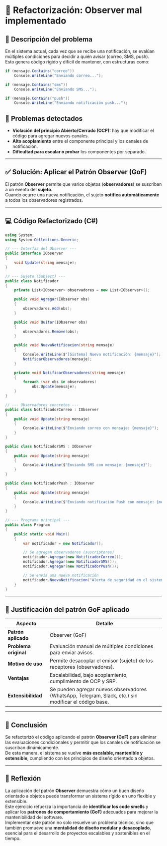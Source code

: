 # 🧩 Refactorización: Observer mal implementado

## 💭 Descripción del problema
En el sistema actual, cada vez que se recibe una notificación, se evalúan múltiples condiciones para decidir a quién avisar (correo, SMS, push).  
Esto genera código rígido y difícil de mantener, con estructuras como:

```csharp
if (mensaje.Contains("correo"))
    Console.WriteLine("Enviando correo...");

if (mensaje.Contains("sms"))
    Console.WriteLine("Enviando SMS...");

if (mensaje.Contains("push"))
    Console.WriteLine("Enviando notificación push...");
```
## 🔴 Problemas detectados

- **Violación del principio Abierto/Cerrado (OCP):** hay que modificar el código para agregar nuevos canales.  
- **Alto acoplamiento** entre el componente principal y los canales de notificación.  
- **Dificultad para escalar o probar** los componentes por separado.  

---

## ✅ Solución: Aplicar el Patrón Observer (GoF)

El patrón **Observer** permite que varios objetos (**observadores**) se suscriban a un evento del **sujeto**.  
Cuando ocurre una nueva notificación, el sujeto **notifica automáticamente** a todos los observadores registrados.

---

## 💻 Código Refactorizado (C#)
```csharp
using System;
using System.Collections.Generic;

// --- Interfaz del Observer ---
public interface IObserver
{
    void Update(string mensaje);
}

// --- Sujeto (Subject) ---
public class Notificador
{
    private List<IObserver> observadores = new List<IObserver>();

    public void Agregar(IObserver obs)
    {
        observadores.Add(obs);
    }

    public void Quitar(IObserver obs)
    {
        observadores.Remove(obs);
    }

    public void NuevaNotificacion(string mensaje)
    {
        Console.WriteLine($"[Sistema] Nueva notificación: {mensaje}");
        NotificarObservadores(mensaje);
    }

    private void NotificarObservadores(string mensaje)
    {
        foreach (var obs in observadores)
            obs.Update(mensaje);
    }
}

// --- Observadores concretos ---
public class NotificadorCorreo : IObserver
{
    public void Update(string mensaje)
    {
        Console.WriteLine($"Enviando correo con mensaje: {mensaje}");
    }
}

public class NotificadorSMS : IObserver
{
    public void Update(string mensaje)
    {
        Console.WriteLine($"Enviando SMS con mensaje: {mensaje}");
    }
}

public class NotificadorPush : IObserver
{
    public void Update(string mensaje)
    {
        Console.WriteLine($"Enviando notificación Push con mensaje: {mensaje}");
    }
}

// --- Programa principal ---
public class Program
{
    public static void Main()
    {
        var notificador = new Notificador();

        // Se agregan observadores (suscriptores)
        notificador.Agregar(new NotificadorCorreo());
        notificador.Agregar(new NotificadorSMS());
        notificador.Agregar(new NotificadorPush());

        // Se envía una nueva notificación
        notificador.NuevaNotificacion("Alerta de seguridad en el sistema");
    }
}

```
---
## 🧩 Justificación del patrón GoF aplicado

| **Aspecto** | **Detalle** |
|--------------|-------------|
| **Patrón aplicado** | Observer (GoF) |
| **Problema original** | Evaluación manual de múltiples condiciones para enviar avisos. |
| **Motivo de uso** | Permite desacoplar el emisor (sujeto) de los receptores (observadores). |
| **Ventajas** | Escalabilidad, bajo acoplamiento, cumplimiento de OCP y SRP. |
| **Extensibilidad** | Se pueden agregar nuevos observadores (WhatsApp, Telegram, Slack, etc.) sin modificar el código base. |

---

## 🧠 Conclusión

Se refactorizó el código aplicando el patrón **Observer (GoF)** para eliminar las evaluaciones condicionales y permitir que los canales de notificación se suscriban dinámicamente.  
De esta manera, el sistema se vuelve **más escalable, mantenible y extensible**, cumpliendo con los principios de diseño orientado a objetos.

---
## 💭 Reflexión

La aplicación del patrón **Observer** demuestra cómo un buen diseño orientado a objetos puede transformar un sistema rígido en uno flexible y extensible.  
Este ejercicio refuerza la importancia de **identificar los code smells** y aplicar los **patrones de comportamiento (GoF)** adecuados para mejorar la mantenibilidad del software.  
Implementar este patrón no solo resuelve un problema técnico, sino que también promueve una **mentalidad de diseño modular y desacoplado**, esencial para el desarrollo de proyectos escalables y sostenibles en el tiempo.

